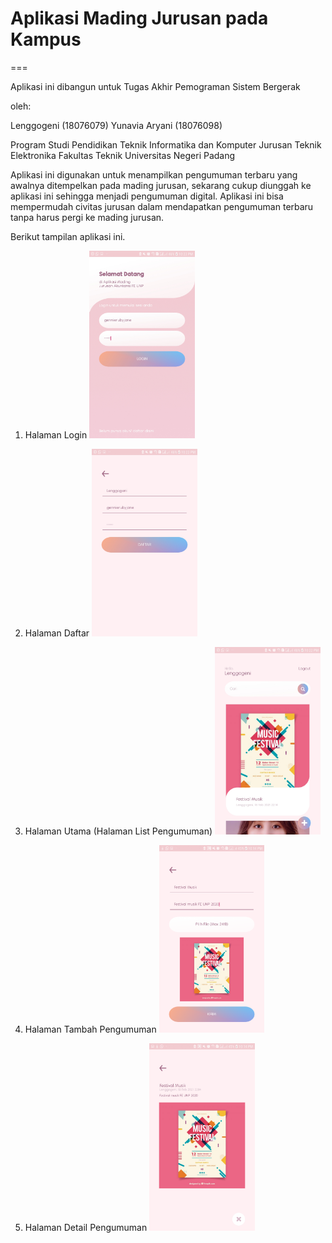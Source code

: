 # Aplikasi Mading Jurusan pada Kampus
===

Aplikasi ini dibangun untuk Tugas Akhir Pemograman Sistem Bergerak

oleh:

Lenggogeni (18076079)
Yunavia Aryani (18076098)

Program Studi Pendidikan Teknik Informatika dan Komputer Jurusan Teknik Elektronika Fakultas Teknik Universitas Negeri Padang

Aplikasi ini digunakan untuk menampilkan pengumuman terbaru yang awalnya ditempelkan pada mading jurusan, sekarang cukup diunggah ke aplikasi ini sehingga menjadi pengumuman digital. Aplikasi ini bisa mempermudah civitas jurusan dalam mendapatkan pengumuman terbaru tanpa harus pergi ke mading jurusan.

Berikut tampilan aplikasi ini.
1. Halaman Login
	<img src="https://raw.githubusercontent.com/gennierubyjane/app-mading/main/_screenshoot/1.%20Login.jpg" style="height: 300px">

2. Halaman Daftar
	<img src="https://raw.githubusercontent.com/gennierubyjane/app-mading/main/_screenshoot/2.%20Daftar.jpg" style="height: 300px">

3. Halaman Utama (Halaman List Pengumuman)
	<img src="https://raw.githubusercontent.com/gennierubyjane/app-mading/main/_screenshoot/3.%20Halaman%20Utama.jpg" style="height: 300px">

4. Halaman Tambah Pengumuman
	<img src="https://raw.githubusercontent.com/gennierubyjane/app-mading/main/_screenshoot/4.%20Halaman%20Tambah%20Pengumuman.png" style="height: 300px">

5. Halaman Detail Pengumuman
	<img src="https://raw.githubusercontent.com/gennierubyjane/app-mading/main/_screenshoot/5.%20Halaman%20Detail%20Pengumuman.png" style="height: 300px">